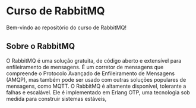 # Curso de RabbitMQ

Bem-vindo ao repositório do curso de RabbitMQ!

## Sobre o RabbitMQ

O RabbitMQ é uma solução gratuita, de código aberto e extensível para enfileiramento de mensagens. É um corretor de mensagens que compreende o Protocolo Avançado de Enfileiramento de Mensagens (AMQP), mas também pode ser usado com outras soluções populares de mensagens, como MQTT. O RabbitMQ é altamente disponível, tolerante a falhas e escalável. Ele é implementado em Erlang OTP, uma tecnologia sob medida para construir sistemas estáveis,
